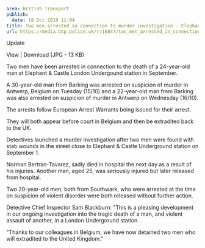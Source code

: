 ```yaml
area: British Transport
publish:
  date: 18 Oct 2019 11:04
title: Two men arrested in connection to murder investigation - Elephant & Castle
url: https://media.btp.police.uk/r/16847/two_men_arrested_in_connection_to_murder_investig
```

Update

View | Download (JPG - 13 KB)

Two men have been arrested in connection to the death of a 24-year-old man at Elephant & Castle London Undergound station in September.

A 30-year-old man from Barking was arrested on suspicion of murder in Antwerp, Belgium on Tuesday (15/10) and a 22-year-old man from Barking was also arrested on suspicion of murder in Antwerp on Wednesday (16/10).

The arrests follow European Arrest Warrants being issued for their arrest.

They will both appear before court in Belgium and then be extradited back to the UK.

Detectives launched a murder investigation after two men were found with stab wounds in the street close to Elephant & Castle Underground station on September 1.

Norman Bertran-Tavarez, sadly died in hospital the next day as a result of his injuries. Another man, aged 25, was seriously injured but later released from hospital.

Two 20-year-old men, both from Southwark, who were arrested at the time on suspicion of violent disorder were both released without further action.

Detective Chief Inspector Sam Blackburn: "This is a pleasing development in our ongoing investigation into the tragic death of a man, and violent assault of another, in a London Underground station.

"Thanks to our colleagues in Belgium, we have now detained two men who will extradited to the United Kingdom."
